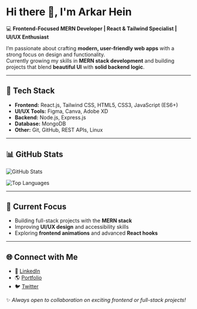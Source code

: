 # Hi there 👋, I'm Arkar Hein

💻 **Frontend-Focused MERN Developer | React & Tailwind Specialist | UI/UX Enthusiast**

I’m passionate about crafting **modern, user-friendly web apps** with a strong focus on design and functionality.  
Currently growing my skills in **MERN stack development** and building projects that blend **beautiful UI** with **solid backend logic**.

---

## 🔧 Tech Stack
- **Frontend:** React.js, Tailwind CSS, HTML5, CSS3, JavaScript (ES6+)
- **UI/UX Tools:** Figma, Canva, Adobe XD
- **Backend:** Node.js, Express.js
- **Database:** MongoDB
- **Other:** Git, GitHub, REST APIs, Linux

---

## 📊 GitHub Stats
![GitHub Stats](https://github-readme-stats.vercel.app/api?username=arkarhein&show_icons=true&theme=tokyonight)

![Top Languages](https://github-readme-stats.vercel.app/api/top-langs/?username=arkarhein&layout=compact&theme=tokyonight)

---

## 🌱 Current Focus
- Building full-stack projects with the **MERN stack**  
- Improving **UI/UX design** and accessibility skills  
- Exploring **frontend animations** and advanced **React hooks**  

---

## 🌐 Connect with Me
- 💼 [LinkedIn](https://linkedin.com/in/your-link)
- 🌎 [Portfolio](https://your-portfolio-link.com)
- 🐦 [Twitter](https://twitter.com/your-link)

✨ *Always open to collaboration on exciting frontend or full-stack projects!*
